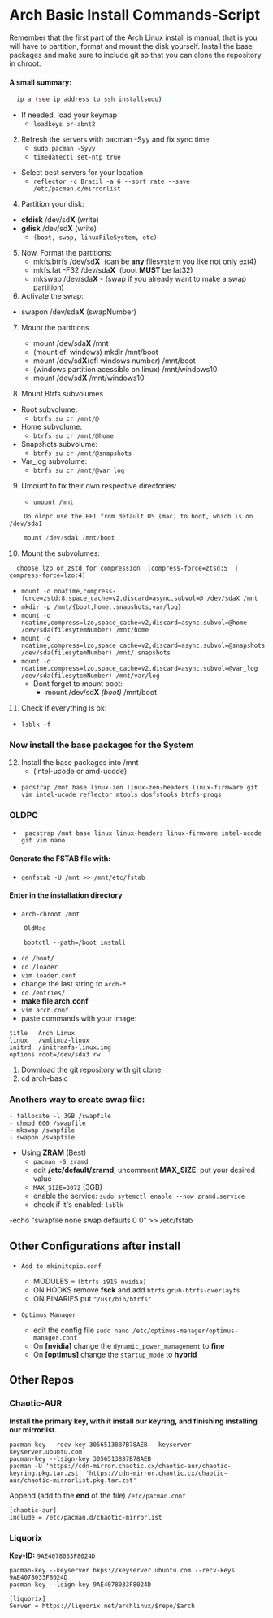 # Arch Basic Install Commands-Script

Remember that the first part of the Arch Linux install is manual, that is you will have to partition, format and mount the disk yourself. Install the base packages and make sure to include git so that you can clone the repository in chroot.

#### A small summary:

```sh
  ip a (see ip address to ssh installsudo)
```

- If needed, load your keymap
    - `loadkeys br-abnt2`

2.  Refresh the servers with pacman -Syy and fix sync time
    - `sudo pacman -Syyy`
    - `timedatectl set-ntp true`

- Select best servers for your location
    - `reflector -c Brazil -a 6 --sort rate --save /etc/pacman.d/mirrorlist`

4.  Partition your disk:

- **cfdisk** /dev/sd**X** (write)
- **gdisk** /dev/sd**X** (write)
    - `(boot, swap, linuxFileSystem, etc)`

5.  Now, Format the partitions:
    - mkfs.btrfs /dev/sd**X**  (can be **any** filesystem you like not only ext4)
    - mkfs.fat -F32 /dev/sda**X**  (boot **MUST** be fat32)
    - mkswap /dev/sda**X** - (swap if you already want to make a swap partition)
6.  Activate the swap:
    
- swapon /dev/sda**X** (swapNumber)

7.  Mount the partitions

	- 	mount /dev/sda**X**   /mnt
	- 	(mount efi windows) mkdir /mnt/boot
	- 	mount /dev/sd**X**(efi windows number) /mnt/boot
	- 	(windows partition acessible on linux) /mnt/windows10
	-	 mount /dev/sd**X** /mnt/windows10

8.  Mount Btrfs subvolumes

- Root subvolume:
    - `btrfs su cr /mnt/@`
- Home subvolume:
    - `btrfs su cr /mnt/@home`
- Snapshots subvolume:
    - `btrfs su cr /mnt/@snapshots`
- Var_log subvolume:
    - `btrfs su cr /mnt/@var_log`

9.  Umount to fix their own respective directories:

	- `umount /mnt`

```Remember
    On oldpc use the EFI from default OS (mac) to boot, which is on /dev/sda1 
```
```ex
    mount /dev/sda1 /mnt/boot
```

10. Mount the subvolumes:

```compress
  choose lzo or zstd for compression  (compress-force=ztsd:5  | compress-force=lzo:4)
```

- `mount -o noatime,compress-force=zstd:8,space_cache=v2,discard=async,subvol=@ /dev/sdaX /mnt`
- `mkdir -p /mnt/{boot,home,.snapshots,var/log}`
- `mount -o noatime,compress=lzo,space_cache=v2,discard=async,subvol=@home /dev/sda(filesytemNumber) /mnt/home`
- `mount -o noatime,compress=lzo,space_cache=v2,discard=async,subvol=@snapshots /dev/sda(filesytemNumber) /mnt/.snapshots`
- `mount -o noatime,compress=lzo,space_cache=v2,discard=async,subvol=@var_log /dev/sda(filesytemNumber) /mnt/var/log`
    - Dont forget to mount boot:
        - mount /dev/sd**X** *(boot)* /mnt/boot

11. Check if everything is ok:

- `lsblk -f`

### Now install the base packages for the System

12. Install the base packages into /mnt 
	- (intel-ucode or amd-ucode)
- `pacstrap /mnt base linux-zen linux-zen-headers linux-firmware git vim intel-ucode reflector mtools dosfstools btrfs-progs`

### **OLDPC**

- ` pacstrap /mnt base linux linux-headers linux-firmware intel-ucode git vim nano`

#### Generate the FSTAB file with:

- `genfstab -U /mnt >> /mnt/etc/fstab`

#### Enter in the installation directory

- `arch-chroot /mnt`

```OldPC
    OldMac

    bootctl --path=/boot install
```

- `cd /boot/`
- `cd /loader`
- `vim loader.conf`
- change the last string to `arch-*`
- `cd /entries/`
- **make file arch.conf**
- `vim arch.conf`
- paste commands with your image:

```entries
title   Arch Linux
linux   /vmlinuz-linux
initrd  /initramfs-linux.img
options root=/dev/sda3 rw
```

1.  Download the git repository with git clone
2.  cd arch-basic
### Anothers way to create swap file:
    - fallocate -l 3GB /swapfile
    - chmod 600 /swapfile
    - mkswap /swapfile
    - swapon /swapfile

 - Using **ZRAM** (Best)
   - `pacman -S zramd`
   - edit **/etc/default/zramd**, uncomment **MAX_SIZE**, put your desired value
   - `MAX_SIZE=3072` (3GB)
   - enable the service: `sudo sytemctl enable --now zramd.service`
   - check if it's enabled: `lsblk`

-echo "swapfile none swap defaults 0 0" >> /etc/fstab

## Other Configurations after install

 - `Add to mkinitcpio.conf`
   - MODULES = `(btrfs i915 nvidia)`
   - ON HOOKS remove **fsck** and add `btrfs` `grub-btrfs-overlayfs`
   - ON BINARIES put `"/usr/bin/btrfs"`

 - `Optimus Manager`
   - edit the config file `sudo nano /etc/optimus-manager/optimus-manager.conf`
   - On **[nvidia]** change the `dynamic_power_management` to **fine**
   - On **[optimus]** change the `startup_mode` to **hybrid**

## Other Repos

### Chaotic-AUR

**Install the primary key, with it install our keyring, and finishing installing our mirrorlist.**

`pacman-key --recv-key 3056513887B78AEB --keyserver keyserver.ubuntu.com`\
`pacman-key --lsign-key 3056513887B78AEB`\
`pacman -U 'https://cdn-mirror.chaotic.cx/chaotic-aur/chaotic-keyring.pkg.tar.zst' 'https://cdn-mirror.chaotic.cx/chaotic-aur/chaotic-mirrorlist.pkg.tar.zst'`

Append (add to the **end** of the file) `/etc/pacman.conf`

`[chaotic-aur]`\
`Include = /etc/pacman.d/chaotic-mirrorlist`

### Liquorix

**Key-ID:** `9AE4078033F8024D`

`pacman-key --keyserver hkps://keyserver.ubuntu.com --recv-keys 9AE4078033F8024D` \
`pacman-key --lsign-key 9AE4078033F8024D`

`[liquorix]`\
`Server = https://liquorix.net/archlinux/$repo/$arch`

